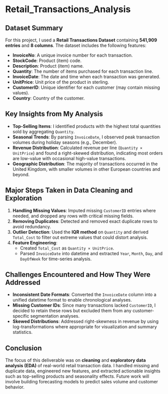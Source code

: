 # Retail_Transactions_Analysis

## Dataset Summary
For this project, I used a **Retail Transactions Dataset** containing **541,909 entries** and **8 columns**. The dataset includes the following features:

- **InvoiceNo**: A unique invoice number for each transaction.
- **StockCode**: Product (item) code.
- **Description**: Product (item) name.
- **Quantity**: The number of items purchased for each transaction line.
- **InvoiceDate**: The date and time when each transaction was generated.
- **UnitPrice**: Unit price of the product in sterling.
- **CustomerID**: Unique identifier for each customer (may contain missing values).
- **Country**: Country of the customer.

## Key Insights from My Analysis
- **Top-Selling Items**: I identified products with the highest total quantities sold by aggregating `Quantity`.
- **Seasonal Trends**: By parsing `InvoiceDate`, I observed peak transaction volumes during holiday seasons (e.g., December).
- **Revenue Distribution**: Calculated revenue per line (`Quantity × UnitPrice`) and found a right-skewed distribution, indicating most orders are low-value with occasional high-value transactions.
- **Geographic Distribution**: The majority of transactions occurred in the United Kingdom, with smaller volumes in other European countries and beyond.

## Major Steps Taken in Data Cleaning and Exploration
1. **Handling Missing Values**: Imputed missing `CustomerID` entries where needed, and dropped any rows with critical missing fields.
2. **Removing Duplicates**: Detected and removed exact duplicate rows to avoid redundancy.
3. **Outlier Detection**: Used the **IQR method** on `Quantity` and derived `Total_Cost` to filter out extreme values that could distort analysis.
4. **Feature Engineering**:  
   - Created `Total_Cost` as `Quantity × UnitPrice`.  
   - Parsed `InvoiceDate` into datetime and extracted `Year`, `Month`, `Day`, and `DayOfWeek` for time-series analysis.

## Challenges Encountered and How They Were Addressed
- **Inconsistent Date Formats**: Converted the `InvoiceDate` column into a unified datetime format to enable chronological analyses.
- **Missing Customer IDs**: Since many transactions lacked `CustomerID`, I decided to retain these rows but excluded them from any customer-specific segmentation analyses.
- **Skewed Distributions**: Addressed right-skewness in revenue by using log-transformations where appropriate for visualization and summary statistics.

## Conclusion
The focus of this deliverable was on **cleaning** and **exploratory data analysis (EDA)** of real-world retail transaction data. I handled missing and duplicate data, engineered new features, and extracted actionable insights such as top-selling products and seasonality effects. Future work will involve building forecasting models to predict sales volume and customer behavior.  


